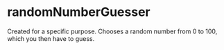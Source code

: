 # randomNumberGuesser
Created for a specific purpose. Chooses a random number from 0 to 100, which you then have to guess.
